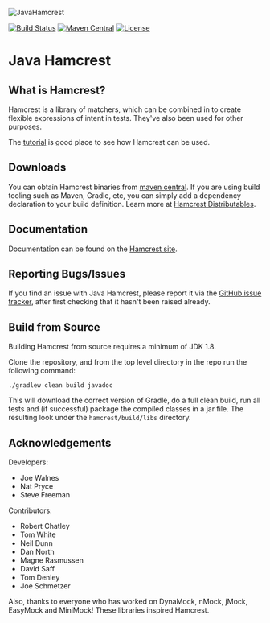 ![JavaHamcrest](http://hamcrest.org/images/logo.jpg)

[![Build Status](https://github.com/hamcrest/JavaHamcrest/actions/workflows/build.yml/badge.svg?branch=master)](https://github.com/hamcrest/JavaHamcrest/actions/workflows/build.yml)
[![Maven Central](https://img.shields.io/maven-central/v/org.hamcrest/hamcrest.svg?label=Maven%20Central)](https://search.maven.org/artifact/org.hamcrest/hamcrest)
[![License](https://img.shields.io/github/license/hamcrest/JavaHamcrest.svg)](LICENSE)


# Java Hamcrest

## What is Hamcrest?

Hamcrest is a library of matchers, which can be combined in to create flexible expressions of intent in tests.
They've also been used for other purposes.

The [tutorial](http://hamcrest.org/JavaHamcrest/tutorial) is good place to see how Hamcrest can be used.

## Downloads

You can obtain Hamcrest binaries from [maven central](https://search.maven.org/artifact/org.hamcrest/hamcrest). If you
are using build tooling such as Maven, Gradle, etc, you can simply add a dependency declaration to your build
definition. Learn more at [Hamcrest Distributables](http://hamcrest.org/JavaHamcrest/distributables).

## Documentation

Documentation can be found on the [Hamcrest site](http://hamcrest.org).

## Reporting Bugs/Issues

If you find an issue with Java Hamcrest, please report it via the
[GitHub issue tracker](https://github.com/hamcrest/JavaHamcrest/issues),
after first checking that it hasn't been raised already.

## Build from Source

Building Hamcrest from source requires a minimum of JDK 1.8.

Clone the repository, and from the top level directory in the repo
run the following command:

```shell
./gradlew clean build javadoc
```
This will download the correct version of Gradle, do a full clean build,
run all tests and (if successful) package the compiled classes in a jar
file. The resulting look under the `hamcrest/build/libs` directory.

## Acknowledgements

Developers:

* Joe Walnes
* Nat Pryce
* Steve Freeman

Contributors:

* Robert Chatley
* Tom White
* Neil Dunn
* Dan North
* Magne Rasmussen
* David Saff
* Tom Denley
* Joe Schmetzer

Also, thanks to everyone who has worked on DynaMock, nMock, jMock, EasyMock
and MiniMock! These libraries inspired Hamcrest.

